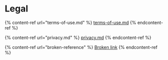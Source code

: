 # Legal

{% content-ref url="terms-of-use.md" %}
[terms-of-use.md](terms-of-use.md)
{% endcontent-ref %}

{% content-ref url="privacy.md" %}
[privacy.md](privacy.md)
{% endcontent-ref %}

{% content-ref url="broken-reference" %}
[Broken link](broken-reference)
{% endcontent-ref %}



